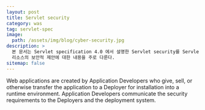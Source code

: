 ```yaml
---
layout: post
title: Servlet security
category: was
tag: servlet-spec
image: 
  path: /assets/img/blog/cyber-security.jpg
description: >
  본 문서는 Servlet specification 4.0 에서 설명한 Servlet security를 Servlet containter 구현 관점에서 해석 했다. 인증과 권한 그리고 웹
  리소스의 보안적 제안에 대한 내용을 주로 다룬다. 
sitemap: false
---
```


Web applications are created by Application Developers who give, sell, or otherwise transfer the application to a 
Deployer for installation into a runtime environment. Application Developers communicate the security requirements to 
the Deployers and the deployment system. 

<script src="https://utteranc.es/client.js"
        repo="jchong-dalcomlab/jchong-dalcomlab.github.io"
        issue-term="title"
        theme="github-light"
        crossorigin="anonymous"
        async>
</script>

